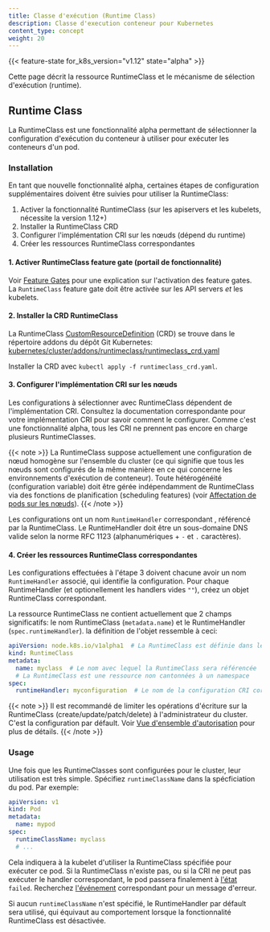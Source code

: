```yaml
---
title: Classe d'exécution (Runtime Class)
description: Classe d'execution conteneur pour Kubernetes
content_type: concept
weight: 20
---
```


<!-- overview -->

{{< feature-state for_k8s_version="v1.12" state="alpha" >}}

Cette page décrit la ressource RuntimeClass et le mécanisme de sélection d'exécution (runtime).




<!-- body -->

## Runtime Class

La RuntimeClass est une fonctionnalité alpha permettant de sélectionner la configuration d'exécution du conteneur
à utiliser pour exécuter les conteneurs d'un pod.

### Installation

En tant que nouvelle fonctionnalité alpha, certaines étapes de configuration supplémentaires doivent
être suivies pour utiliser la RuntimeClass:

1. Activer la fonctionnalité RuntimeClass (sur les apiservers et les kubelets, nécessite la version 1.12+)
2. Installer la RuntimeClass CRD
3. Configurer l'implémentation CRI sur les nœuds (dépend du runtime)
4. Créer les ressources RuntimeClass correspondantes

#### 1. Activer RuntimeClass feature gate (portail de fonctionnalité)

Voir [Feature Gates](/docs/reference/command-line-tools-reference/feature-gates/) pour une explication
sur l'activation des feature gates. La `RuntimeClass` feature gate doit être activée sur les API servers _et_
les kubelets.

#### 2. Installer la CRD RuntimeClass

La RuntimeClass [CustomResourceDefinition][] (CRD) se trouve dans le répertoire addons du dépôt
Git Kubernetes: [kubernetes/cluster/addons/runtimeclass/runtimeclass_crd.yaml][runtimeclass_crd]

Installer la CRD avec `kubectl apply -f runtimeclass_crd.yaml`.

[CustomResourceDefinition]: /docs/tasks/access-kubernetes-api/custom-resources/custom-resource-definitions/
[runtimeclass_crd]: https://github.com/kubernetes/kubernetes/tree/master/cluster/addons/runtimeclass/runtimeclass_crd.yaml


#### 3. Configurer l'implémentation CRI sur les nœuds

Les configurations à sélectionner avec RuntimeClass dépendent de l'implémentation CRI. Consultez
la documentation correspondante pour votre implémentation CRI pour savoir comment le configurer.
Comme c'est une fonctionnalité alpha, tous les CRI ne prennent pas encore en charge plusieurs RuntimeClasses.

{{< note >}}
La RuntimeClass suppose actuellement une configuration de nœud homogène sur l'ensemble du cluster
(ce qui signifie que tous les nœuds sont configurés de la même manière en ce qui concerne les environnements d'exécution de conteneur). Toute hétérogénéité (configuration variable) doit être
gérée indépendamment de RuntimeClass via des fonctions de planification (scheduling features) (voir [Affectation de pods sur les nœuds](/docs/concepts/configuration/assign-pod-node/)).
{{< /note >}}

Les configurations ont un nom `RuntimeHandler` correspondant , référencé par la RuntimeClass.
Le RuntimeHandler doit être un sous-domaine DNS valide selon la norme RFC 1123 (alphanumériques + `-` et `.` caractères).

#### 4. Créer les ressources RuntimeClass correspondantes

Les configurations effectuées à l'étape 3 doivent chacune avoir un nom `RuntimeHandler` associé, qui
identifie la configuration. Pour chaque RuntimeHandler (et optionellement les handlers vides `""`),
créez un objet RuntimeClass correspondant.

La ressource RuntimeClass ne contient actuellement que 2 champs significatifs: le nom RuntimeClass
(`metadata.name`) et le RuntimeHandler (`spec.runtimeHandler`). la définition de l'objet ressemble à ceci:

```yaml
apiVersion: node.k8s.io/v1alpha1  # La RuntimeClass est définie dans le groupe d'API node.k8s.io
kind: RuntimeClass
metadata:
  name: myclass  # Le nom avec lequel la RuntimeClass sera référencée
  # La RuntimeClass est une ressource non cantonnées à un namespace
spec:
  runtimeHandler: myconfiguration  # Le nom de la configuration CRI correspondante
```


{{< note >}}
Il est recommandé de limiter les opérations d'écriture sur la RuntimeClass (create/update/patch/delete) à
l'administrateur du cluster. C'est la configuration par défault. Voir [Vue d'ensemble d'autorisation](/docs/reference/access-authn-authz/authorization/) pour plus de détails.
{{< /note >}}

### Usage

Une fois que les RuntimeClasses sont configurées pour le cluster, leur utilisation est très simple.
Spécifiez `runtimeClassName` dans la spécficiation du pod. Par exemple:

```yaml
apiVersion: v1
kind: Pod
metadata:
  name: mypod
spec:
  runtimeClassName: myclass
  # ...
```

Cela indiquera à la kubelet d'utiliser la RuntimeClass spécifiée pour exécuter ce pod. Si la
RuntimeClass n'existe pas, ou si la CRI ne peut pas exécuter le handler correspondant, le pod passera finalement à
[l'état](/docs/concepts/workloads/pods/pod-lifecycle/#pod-phase) `failed`. Recherchez
[l'événement](/docs/tasks/debug-application-cluster/debug-application-introspection/) correspondant pour un
message d'erreur.

Si aucun `runtimeClassName` n'est spécifié, le RuntimeHandler par défault sera utilisé, qui équivaut
au comportement lorsque la fonctionnalité RuntimeClass est désactivée.


